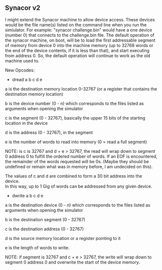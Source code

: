 ## Synacor v2

I might extend the Synacor machine to allow device access. These devices
would be the file name(s) listed on the command line when you run the
simiulator.  For example: "synacor challenge.bin" would have a one device
(number 0) that connects to the challenge.bin file.  The default operation
of the synacor machine, on boot, will be to load the first addressable
segment of memory from device 0 into the machine memory (up to 32768 words
or the end of the device contents, if it is less than that), and start
executing from address 0.  So, the default operation will continue to work
as the old machine used to.

New Opcodes:

* dread a b c d e

a is the destination memory location 0-32767 (or a register that contains
the destination memory location)

b is the device number (0 - n) which corresponds to the files listed as
arguments when opening the simulator

c is the segment (0 - 32767), basically the upper 15 bits of the starting
location in the device

d is the address (0 - 32767), in the segment

e is the number of words to read into memory (0 = read a full segment)

NOTE: is c is 32767 and d + e > 32767, the read will wrap down to segment 0
address 0 to fulfill the ordered number of words.  If an EOF is encountered,
the remainder of the words requested will be 0s.  (Maybe they should be undefined
or remain what was in memory before, I am undecided on this).

The values of c and d are combined to form a 30 bit address into the device.  
In this way, up to 1 Gig of words can be addressed from any given device.

* dwrite a b c d e

a is the destination device (0 - n) which corresponds to the files listed as
arguments when opening the simulator

b is the destination segment (0 - 32767)

c is the destination address (0 - 32767)

d is the source memory location or a register pointing to it

e is the length of words to write.

NOTE: if segment is 32767 and c + e > 32767, the write will wrap down to segment 0
address 0 and overwrite the start of the device memory.
